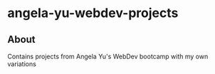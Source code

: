 # angela-yu-webdev-projects

## About

Contains projects from Angela Yu's WebDev bootcamp with my own variations
